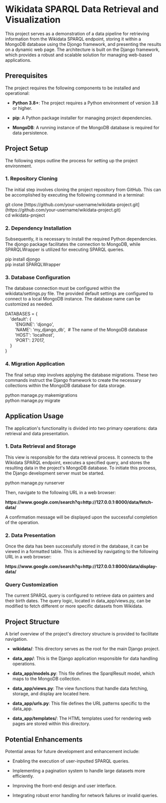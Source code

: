 # **Wikidata SPARQL Data Retrieval and Visualization**

This project serves as a demonstration of a data pipeline for retrieving information from the Wikidata SPARQL endpoint, storing it within a MongoDB database using the Djongo framework, and presenting the results on a dynamic web page. The architecture is built on the Django framework, which provides a robust and scalable solution for managing web-based applications.


## **Prerequisites**

The project requires the following components to be installed and operational:

- **Python 3.8+**: The project requires a Python environment of version 3.8 or higher.

- **pip**: A Python package installer for managing project dependencies.

- **MongoDB**: A running instance of the MongoDB database is required for data persistence.


## **Project Setup**

The following steps outline the process for setting up the project environment.


### **1. Repository Cloning**

The initial step involves cloning the project repository from GitHub. This can be accomplished by executing the following command in a terminal:

git clone \[https\://github.com/your-username/wikidata-project.git]\(https\://github.com/your-username/wikidata-project.git)\
cd wikidata-project


### **2. Dependency Installation**

Subsequently, it is necessary to install the required Python dependencies. The djongo package facilitates the connection to MongoDB, while SPARQLWrapper is utilized for executing SPARQL queries.

pip install djongo\
pip install SPARQLWrapper


### **3. Database Configuration**

The database connection must be configured within the wikidata/settings.py file. The provided default settings are configured to connect to a local MongoDB instance. The database name can be customized as needed.

DATABASES = {\
    'default': {\
        'ENGINE': 'djongo',\
        'NAME': 'my\_django\_db',  # The name of the MongoDB database\
        'HOST': 'localhost',\
        'PORT': 27017,\
    }\
}


### **4. Migration Application**

The final setup step involves applying the database migrations. These two commands instruct the Django framework to create the necessary collections within the MongoDB database for data storage.

python manage.py makemigrations\
python manage.py migrate


## **Application Usage**

The application's functionality is divided into two primary operations: data retrieval and data presentation.


### **1. Data Retrieval and Storage**

This view is responsible for the data retrieval process. It connects to the Wikidata SPARQL endpoint, executes a specified query, and stores the resulting data in the project's MongoDB database. To initiate this process, the Django development server must be started.

python manage.py runserver

Then, navigate to the following URL in a web browser:

**https\://www\.google.com/search?q=http\://127.0.0.1:8000/data/fetch-data/**

A confirmation message will be displayed upon the successful completion of the operation.


### **2. Data Presentation**

Once the data has been successfully stored in the database, it can be viewed in a formatted table. This is achieved by navigating to the following URL in a web browser:

**https\://www\.google.com/search?q=http\://127.0.0.1:8000/data/display-data/**


### **Query Customization**

The current SPARQL query is configured to retrieve data on painters and their birth dates. The query logic, located in data\_app/views.py, can be modified to fetch different or more specific datasets from Wikidata.


## **Project Structure**

A brief overview of the project's directory structure is provided to facilitate navigation.

- **wikidata/**: This directory serves as the root for the main Django project.

- **data\_app/**: This is the Django application responsible for data handling operations.

- **data\_app/models.py**: This file defines the SparqlResult model, which maps to the MongoDB collection.

- **data\_app/views.py**: The view functions that handle data fetching, storage, and display are located here.

- **data\_app/urls.py**: This file defines the URL patterns specific to the data\_app.

- **data\_app/templates/**: The HTML templates used for rendering web pages are stored within this directory.


## **Potential Enhancements**

Potential areas for future development and enhancement include:

- Enabling the execution of user-inputted SPARQL queries.

- Implementing a pagination system to handle large datasets more efficiently.

- Improving the front-end design and user interface.

- Integrating robust error handling for network failures or invalid queries.
